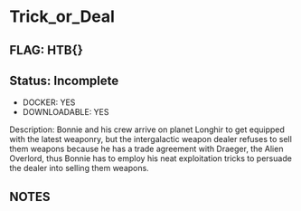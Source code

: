 # Trick_or_Deal

## FLAG: HTB{}

## Status: Incomplete

+ DOCKER: YES
+ DOWNLOADABLE: YES

Description: Bonnie and his crew arrive on planet Longhir to get equipped with the latest weaponry, but the intergalactic weapon dealer refuses to sell them weapons because he has a trade agreement with Draeger, the Alien Overlord, thus Bonnie has to employ his neat exploitation tricks to persuade the dealer into selling them weapons.

## NOTES
